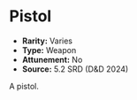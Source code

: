# Pistol

- **Rarity:** Varies
- **Type:** Weapon
- **Attunement:** No
- **Source:** 5.2 SRD (D&D 2024)

A pistol.
